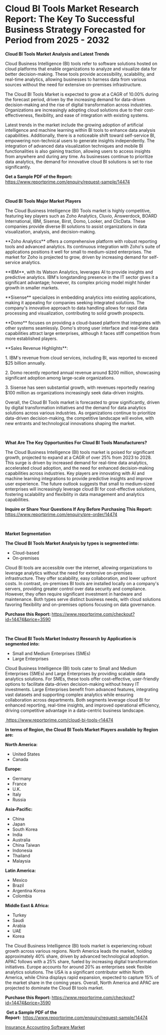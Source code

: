 <p><h1>Cloud BI Tools Market Research Report: The Key To Successful Business Strategy Forecasted for Period from 2025 - 2032</h1></p><p><strong>Cloud BI Tools Market Analysis and Latest Trends</strong></p>
<p><p>Cloud Business Intelligence (BI) tools refer to software solutions hosted on cloud platforms that enable organizations to analyze and visualize data for better decision-making. These tools provide accessibility, scalability, and real-time analytics, allowing businesses to harness data from various sources without the need for extensive on-premises infrastructure.</p><p>The Cloud BI Tools Market is expected to grow at a CAGR of 10.00% during the forecast period, driven by the increasing demand for data-driven decision-making and the rise of digital transformation across industries. Organizations are increasingly adopting cloud solutions due to their cost-effectiveness, flexibility, and ease of integration with existing systems.</p><p>Latest trends in the market include the growing adoption of artificial intelligence and machine learning within BI tools to enhance data analysis capabilities. Additionally, there is a noticeable shift toward self-service BI, empowering non-technical users to generate insights independently. The integration of advanced data visualization techniques and mobile BI functionalities is also gaining traction, allowing users to access insights from anywhere and during any time. As businesses continue to prioritize data analytics, the demand for innovative cloud BI solutions is set to rise significantly.</p></p>
<p><strong>Get a Sample PDF of the Report:&nbsp;</strong> <a href="https://www.reportprime.com/enquiry/request-sample/14474?utm_campaign=2797&utm_medium=2&utm_source=Github&utm_content=ia&utm_term=20032025&utm_id=cloud-bi-tools">https://www.reportprime.com/enquiry/request-sample/14474</a></p>
<p>&nbsp;</p>
<p><strong>Cloud BI Tools Major Market Players</strong></p>
<p><p>The Cloud Business Intelligence (BI) Tools market is highly competitive, featuring key players such as Zoho Analytics, Cluvio, Answerdock, BOARD International, IBM, Sisense, Birst, Domo, Looker, and ClicData. These companies provide diverse BI solutions to assist organizations in data visualization, analysis, and decision-making.</p><p>**Zoho Analytics** offers a comprehensive platform with robust reporting tools and advanced analytics. Its continuous integration with Zoho's suite of applications positions it well for small to medium-sized enterprises. The market for Zoho is projected to grow, driven by increasing demand for self-service analytics.</p><p>**IBM**, with its Watson Analytics, leverages AI to provide insights and predictive analytics. IBM's longstanding presence in the IT sector gives it a significant advantage; however, its complex pricing model might hinder growth in smaller markets.</p><p>**Sisense** specializes in embedding analytics into existing applications, making it appealing for companies seeking integrated solutions. The company's innovative approach to data handling allows for rapid data processing and visualization, contributing to solid growth prospects.</p><p>**Domo** focuses on providing a cloud-based platform that integrates with other systems seamlessly. Domo's strong user interface and real-time data capabilities attract large enterprises, although it faces stiff competition from more established players.</p><p>**Sales Revenue Highlights**: </p><p>1. IBM's revenue from cloud services, including BI, was reported to exceed $25 billion annually.</p><p>2. Domo recently reported annual revenue around $200 million, showcasing significant adoption among large-scale organizations.</p><p>3. Sisense has seen substantial growth, with revenues reportedly nearing $100 million as organizations increasingly seek data-driven insights.</p><p>Overall, the Cloud BI Tools market is forecasted to grow significantly, driven by digital transformation initiatives and the demand for data analytics solutions across various industries. As organizations continue to prioritize data-driven decision-making, the competitive landscape will evolve, with new entrants and technological innovations shaping the market.</p></p>
<p>&nbsp;</p>
<p><strong>What Are The Key Opportunities For Cloud BI Tools Manufacturers?</strong></p>
<p><p>The Cloud Business Intelligence (BI) tools market is poised for significant growth, projected to expand at a CAGR of over 25% from 2023 to 2028. This surge is driven by increased demand for real-time data analytics, accelerated cloud adoption, and the need for enhanced decision-making capabilities across industries. Key players are innovating with AI and machine learning integrations to provide predictive insights and improve user experience. The future outlook suggests that small to medium-sized enterprises will increasingly leverage cloud BI for cost-effective solutions, fostering scalability and flexibility in data management and analytics capabilities.</p></p>
<p><strong>Inquire or Share Your Questions If Any Before Purchasing This Report:</strong> <a href="https://www.reportprime.com/enquiry/pre-order/14474?utm_campaign=2797&utm_medium=2&utm_source=Github&utm_content=ia&utm_term=20032025&utm_id=cloud-bi-tools">https://www.reportprime.com/enquiry/pre-order/14474</a></p>
<p>&nbsp;</p>
<p><strong>Market Segmentation</strong></p>
<p><strong>The Cloud BI Tools Market Analysis by types is segmented into:</strong></p>
<p><ul><li>Cloud-based</li><li>On-premises</li></ul></p>
<p><p>Cloud BI tools are accessible over the internet, allowing organizations to leverage analytics without the need for extensive on-premises infrastructure. They offer scalability, easy collaboration, and lower upfront costs. In contrast, on-premises BI tools are installed locally on a company's servers, providing greater control over data security and compliance. However, they often require significant investment in hardware and maintenance. Both types serve distinct business needs, with cloud solutions favoring flexibility and on-premises options focusing on data governance.</p></p>
<p><strong>Purchase this Report:&nbsp;</strong><a href="https://www.reportprime.com/checkout?id=14474&price=3590&utm_campaign=2797&utm_medium=2&utm_source=Github&utm_content=ia&utm_term=20032025&utm_id=cloud-bi-tools">https://www.reportprime.com/checkout?id=14474&price=3590</a></p>
<p>&nbsp;</p>
<p><strong>The Cloud BI Tools Market Industry Research by Application is segmented into:</strong></p>
<p><ul><li>Small and Medium Enterprises (SMEs)</li><li>Large Enterprises</li></ul></p>
<p><p>Cloud Business Intelligence (BI) tools cater to Small and Medium Enterprises (SMEs) and Large Enterprises by providing scalable data analytics solutions. For SMEs, these tools offer cost-effective, user-friendly options to facilitate data-driven decision-making without heavy IT investments. Large Enterprises benefit from advanced features, integrating vast datasets and supporting complex analytics while ensuring collaboration across departments. Both segments leverage cloud BI for enhanced reporting, real-time insights, and improved operational efficiency, driving competitive advantage in a data-centric business landscape.</p></p>
<p><a href="https://www.reportprime.com/cloud-bi-tools-r14474?utm_campaign=2797&utm_medium=2&utm_source=Github&utm_content=ia&utm_term=20032025&utm_id=cloud-bi-tools">&nbsp;https://www.reportprime.com/cloud-bi-tools-r14474</a></p>
<p><strong>In terms of Region, the Cloud BI Tools Market Players available by Region are:</strong></p>
<p>
    <p> <strong> North America: </strong>
        <ul>
            <li>United States</li>
            <li>Canada</li>
        </ul>
        </p> 
    <p> <strong> Europe: </strong>
        <ul>
            <li>Germany</li>
            <li>France</li>
            <li>U.K.</li>
            <li>Italy</li>
            <li>Russia</li>
        </ul>
        </p> 
    <p> <strong> Asia-Pacific: </strong>
        <ul>
            <li>China</li>
            <li>Japan</li>
            <li>South Korea</li>
            <li>India</li>
            <li>Australia</li>
            <li>China Taiwan</li>
            <li>Indonesia</li>
            <li>Thailand</li>
            <li>Malaysia</li>
        </ul>
        </p> 
    <p> <strong> Latin America: </strong>
        <ul>
            <li>Mexico</li>
            <li>Brazil</li>
            <li>Argentina Korea</li>
            <li>Colombia</li>
        </ul>
        </p> 
    <p> <strong> Middle East & Africa: </strong>
        <ul>
            <li>Turkey</li>
            <li>Saudi</li>
            <li>Arabia</li>
            <li>UAE</li>
            <li>Korea</li>
        </ul>
    </p>
    </p>
<p><p>The Cloud Business Intelligence (BI) tools market is experiencing robust growth across various regions. North America leads the market, holding approximately 40% share, driven by advanced technological adoption. APAC follows with a 25% share, fueled by increasing digital transformation initiatives. Europe accounts for around 20% as enterprises seek flexible analytics solutions. The USA is a significant contributor within North America, while China displays rapid expansion, expected to capture 15% of the market share in the coming years. Overall, North America and APAC are projected to dominate the Cloud BI tools market.</p></p>
<p><strong>Purchase this Report: </strong><a href="https://www.reportprime.com/checkout?id=14474&price=3590&utm_campaign=2797&utm_medium=2&utm_source=Github&utm_content=ia&utm_term=20032025&utm_id=cloud-bi-tools">https://www.reportprime.com/checkout?id=14474&price=3590</a></p>
<p>&nbsp;<strong>Get a Sample PDF of the Report:&nbsp;&nbsp;</strong><a href="https://www.reportprime.com/enquiry/request-sample/14474?utm_campaign=2797&utm_medium=2&utm_source=Github&utm_content=ia&utm_term=20032025&utm_id=cloud-bi-tools">https://www.reportprime.com/enquiry/request-sample/14474</a></p>
<p><strong></strong></p>
<p><p><a href="https://github.com/abedlagagica4/Market-Research-Report-List-1/blob/main/insurance-accounting-software-market.md?utm_campaign=2797&utm_medium=2&utm_source=Github&utm_content=ia&utm_term=20032025&utm_id=cloud-bi-tools">Insurance Accounting Software Market</a></p></p>